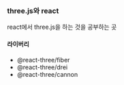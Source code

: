 ### three.js와 react
react에서 three.js을 하는 것을 공부하는 곳


#### 라이버리
- @react-three/fiber
- @react-three/drei
- @react-three/cannon
